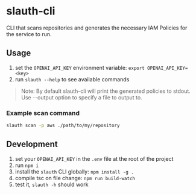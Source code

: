# slauth-cli

CLI that scans repositories and generates the necessary IAM Policies for the service to run.

## Usage

1. set the `OPENAI_API_KEY` environment variable: `export OPENAI_API_KEY=<key>`
2. run `slauth --help` to see available commands

> Note: By default slauth-cli will print the generated policies to stdout. Use --output option to specify a file to output to.

### Example scan command

```bash
slauth scan -p aws ./path/to/my/repository
```

## Development

1. set your `OPENAI_API_KEY` in the `.env` file at the root of the project
2. run `npm i`
3. install the `slauth` CLI globally: `npm install -g .`
4. compile tsc on file change: `npm run build-watch`
5. test it, `slauth -h` should work
